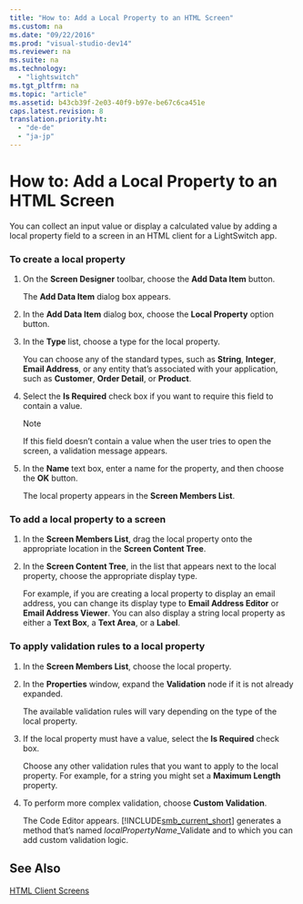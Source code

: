 ```yaml
---
title: "How to: Add a Local Property to an HTML Screen"
ms.custom: na
ms.date: "09/22/2016"
ms.prod: "visual-studio-dev14"
ms.reviewer: na
ms.suite: na
ms.technology: 
  - "lightswitch"
ms.tgt_pltfrm: na
ms.topic: "article"
ms.assetid: b43cb39f-2e03-40f9-b97e-be67c6ca451e
caps.latest.revision: 8
translation.priority.ht: 
  - "de-de"
  - "ja-jp"
---
```

# How to: Add a Local Property to an HTML Screen
You can collect an input value or display a calculated value by adding a local property field to a screen in an HTML client for a LightSwitch app.  
  
### To create a local property  
  
1.  On the **Screen Designer** toolbar, choose the **Add Data Item** button.  
  
     The **Add Data Item** dialog box appears.  
  
2.  In the **Add Data Item** dialog box, choose the **Local Property** option button.  
  
3.  In the **Type** list, choose a type for the local property.  
  
     You can choose any of the standard types, such as **String**, **Integer**, **Email Address**, or any entity that’s associated with your application, such as **Customer**, **Order Detail**, or **Product**.  
  
4.  Select the **Is Required** check box if you want to require this field to contain a value.  
  
    > [!NOTE]
    >  If this field doesn’t contain a value when the user tries to open the screen, a validation message appears.  
  
5.  In the **Name** text box, enter a name for the property, and then choose the **OK** button.  
  
     The local property appears in the **Screen Members List**.  
  
### To add a local property to a screen  
  
1.  In the **Screen Members List**, drag the local property onto the appropriate location in the **Screen Content Tree**.  
  
2.  In the **Screen Content Tree**, in the list that appears next to the local property, choose the appropriate display type.  
  
     For example, if you are creating a local property to display an email address, you can change its display type to **Email Address Editor** or **Email Address Viewer**. You can also display a string local property as either a **Text Box**, a **Text Area**, or a **Label**.  
  
### To apply validation rules to a local property  
  
1.  In the **Screen Members List**, choose the local property.  
  
2.  In the **Properties** window, expand the **Validation** node if it is not already expanded.  
  
     The available validation rules will vary depending on the type of the local property.  
  
3.  If the local property must have a value, select the **Is Required** check box.  
  
     Choose any other validation rules that you want to apply to the local property. For example, for a string you might set a **Maximum Length** property.  
  
4.  To perform more complex validation, choose **Custom Validation**.  
  
     The Code Editor appears. [!INCLUDE[smb_current_short](../VS_csharp/includes/smb_current_short_md.md)] generates a method that’s named *localPropertyName*_Validate and to which you can add custom validation logic.  
  
## See Also  
 [HTML Client Screens](../VS_csharp/html-client-screens-for-lightswitch-apps.md)